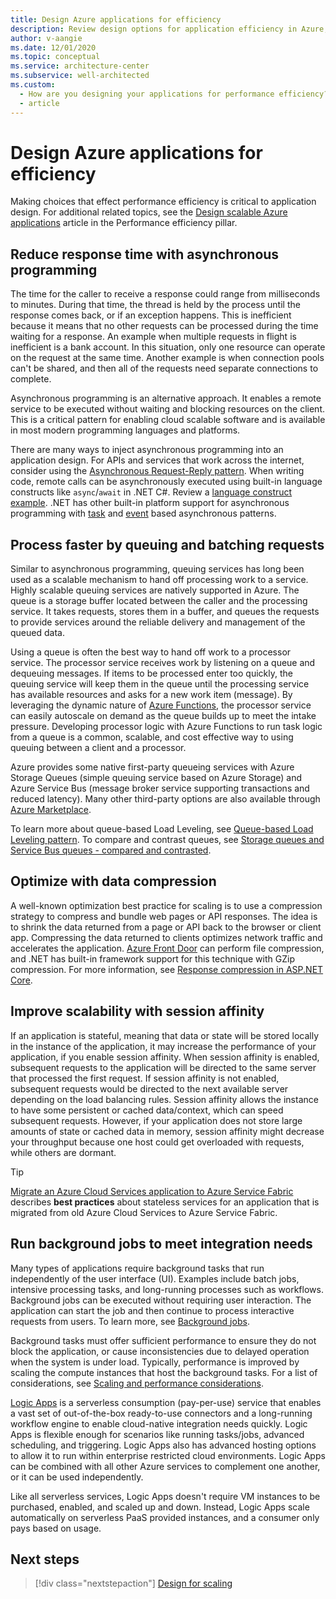 ```yaml
---
title: Design Azure applications for efficiency
description: Review design options for application efficiency in Azure, such as asynchronous programming, queued and batched requests, data compression, and session affinity.
author: v-aangie
ms.date: 12/01/2020
ms.topic: conceptual
ms.service: architecture-center
ms.subservice: well-architected
ms.custom:
  - How are you designing your applications for performance efficiency?
  - article
---
```


# Design Azure applications for efficiency

Making choices that effect performance efficiency is critical to application design. For additional related topics, see the [Design scalable Azure applications](./design-apps.md) article in the Performance efficiency pillar.

## Reduce response time with asynchronous programming

The time for the caller to receive a response could range from milliseconds to minutes. During that time, the thread is held by the process until the response comes back, or if an exception happens. This is inefficient because it means that no other requests can be processed during the time waiting for a response. An example when multiple requests in flight is inefficient is a bank account. In this situation, only one resource can operate on the request at the same time. Another example is when connection pools can't be shared, and then all of the requests need separate connections to complete.

Asynchronous programming is an alternative approach. It enables a remote service to be executed without waiting and blocking resources on the client. This is a critical pattern for enabling cloud scalable software and is available in most modern programming languages and platforms.

There are many ways to inject asynchronous programming into an application design. For APIs and services that work across the internet, consider using the [Asynchronous Request-Reply pattern](../../patterns/async-request-reply.md). When writing code, remote calls can be asynchronously executed using built-in language constructs like `async`/`await` in .NET C#. Review a [language construct example](/dotnet/csharp/async). .NET has other built-in platform support for asynchronous programming with [task](/dotnet/standard/asynchronous-programming-patterns/task-based-asynchronous-pattern-tap) and [event](/dotnet/standard/asynchronous-programming-patterns/event-based-asynchronous-pattern-eap) based asynchronous patterns.

## Process faster by queuing and batching requests

Similar to asynchronous programming, queuing services has long been used as a scalable mechanism to hand off processing work to a service. Highly scalable queuing services are natively supported in Azure. The queue is a storage buffer located between the caller and the processing service. It takes requests, stores them in a buffer, and queues the requests to provide services around the reliable delivery and management of the queued data.

Using a queue is often the best way to hand off work to a processor service. The processor service receives work by listening on a queue and dequeuing messages. If items to be processed enter too quickly, the queuing service will keep them in the queue until the processing service has available resources and asks for a new work item (message). By leveraging the dynamic nature of [Azure Functions](/azure/azure-functions/functions-overview), the processor service can easily autoscale on demand as the queue builds up to meet the intake pressure. Developing processor logic with Azure Functions to run task logic from a queue is a common, scalable, and cost effective way to using queuing between a client and a processor.

Azure provides some native first-party queueing services with Azure Storage Queues (simple queuing service based on Azure Storage) and Azure Service Bus (message broker service supporting transactions and reduced latency). Many other third-party options are also available through [Azure Marketplace](https://azuremarketplace.microsoft.com/marketplace).

To learn more about queue-based Load Leveling, see [Queue-based Load Leveling pattern](../../patterns/queue-based-load-leveling.md). To compare and contrast queues, see [Storage queues and Service Bus queues - compared and contrasted](/azure/service-bus-messaging/service-bus-azure-and-service-bus-queues-compared-contrasted).

## Optimize with data compression

A well-known optimization best practice for scaling is to use a compression strategy to compress and bundle web pages or API responses. The idea is to shrink the data returned from a page or API back to the browser or client app. Compressing the data returned to clients optimizes network traffic and accelerates the application. [Azure Front Door](/azure/frontdoor/front-door-caching#file-compression) can perform file compression, and .NET has built-in framework support for this technique with GZip compression. For more information, see [Response compression in ASP.NET Core](/aspnet/core/performance/response-compression?preserve-view=true&view=aspnetcore-3.1).

## Improve scalability with session affinity

If an application is stateful, meaning that data or state will be stored locally in the instance of the application, it may increase the performance of your application, if you enable session affinity. When session affinity is enabled, subsequent requests to the application will be directed to the same server that processed the first request. If session affinity is not enabled, subsequent requests would be directed to the next available server depending on the load balancing rules. Session affinity allows the instance to have some persistent or cached data/context, which can speed subsequent requests. However, if your application does not store large amounts of state or cached data in memory, session affinity might decrease your throughput because one host could get overloaded with requests, while others are dormant.

> [!TIP]
> [Migrate an Azure Cloud Services application to Azure Service Fabric](../../service-fabric/migrate-from-cloud-services.md) describes **best practices** about stateless services for an application that is migrated from old Azure Cloud Services to Azure Service Fabric.

## Run background jobs to meet integration needs

Many types of applications require background tasks that run independently of the user interface (UI). Examples include batch jobs, intensive processing tasks, and long-running processes such as workflows. Background jobs can be executed without requiring user interaction. The application can start the job and then continue to process interactive requests from users. To learn more, see [Background jobs](../../best-practices/background-jobs.md).

Background tasks must offer sufficient performance to ensure they do not block the application, or cause inconsistencies due to delayed operation when the system is under load. Typically, performance is improved by scaling the compute instances that host the background tasks. For a list of considerations, see [Scaling and performance considerations](../../best-practices/background-jobs.md#scaling-and-performance-considerations).

[Logic Apps](/azure/logic-apps/logic-apps-overview) is a serverless consumption (pay-per-use) service that enables a vast set of out-of-the-box ready-to-use connectors and a long-running workflow engine to enable cloud-native integration needs quickly. Logic Apps is flexible enough for scenarios like running tasks/jobs, advanced scheduling, and triggering. Logic Apps also has advanced hosting options to allow it to run within enterprise restricted cloud environments. Logic Apps can be combined with all other Azure services to complement one another, or it can be used independently.

Like all serverless services, Logic Apps doesn't require VM instances to be purchased, enabled, and scaled up and down. Instead, Logic Apps scale automatically on serverless PaaS provided instances, and a consumer only pays based on usage.

## Next steps

> [!div class="nextstepaction"]
> [Design for scaling](./design-scale.md)
